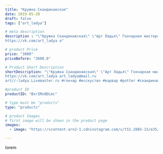```yaml
---
title: "Кружка Скандинавская"
date: 2019-05-20
draft: false
tags: ["art_ladya"]

# meta description
description : "\"Кружка Скандинавская\" \"Арт Ладья\" Гончарная мастерская в Нижнем Новгороде. Изготовление керамики и мастер//-классы по обучению. 
https://vk.com/art_ladya a"

# product Price
price: "3000"
priceBefore: "3600.0"

# Product Short Description
shortDescription: "\"Кружка Скандинавская\" \"Арт Ладья\" Гончарная мастерская в Нижнем Новгороде. Изготовление керамики и мастер//-классы по обучению. 
https://vk.com/art_ladya art_ladya@mail.ru 
art//-ladya.Livemaster.ru #гончар #исскуство #варвар #potter #скандинавскийстиль #керамикаручнаяработа #гончарнаямастерская #керамиканазаказ #handmade #посудаизглины #керамика #гончарнаяпосуда #эксклюзивнаякерамика #painter #dishes #decor #ceramicar #nntoday #claygoods #restaurant #earthenware #ceramic #design #magic #mug #ceramicart #магия #vikings #clay #авторскаякерамика"

#product ID
productID: "BxrIMx8DLmc"

# type must be "products"
type: "products"

# product Images
# first image will be shown in the product page
images:
  - image: "https://scontent-arn2-1.cdninstagram.com/v/t51.2885-15/e35/59371027_376336843225715_1905509099019787569_n.jpg?tp=1&_nc_ht=scontent-arn2-1.cdninstagram.com&_nc_cat=111&_nc_ohc=jFp8OKUoe3sAX9Tt37e&ccb=7-4&oh=9cdc42fe48273822f8f914587716b1ca&oe=6083BF9D&_nc_sid=86f79a&ig_cache_key=MjA0Nzc2NjUxODE5NjY0ODM0OA%3D%3D.2-ccb7-4"

---
```

lorem
